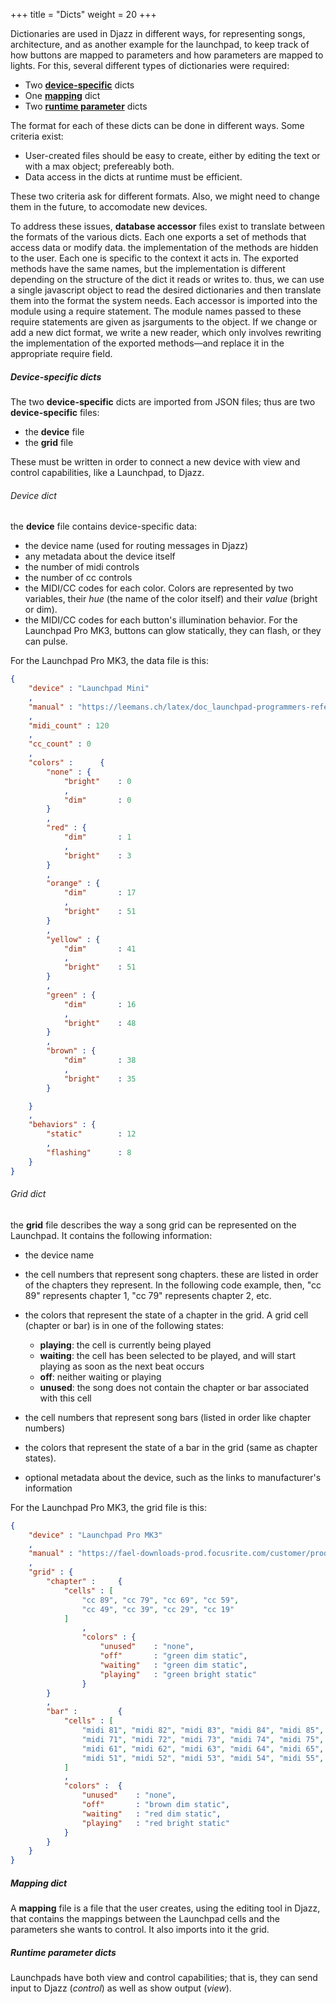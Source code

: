 +++
title = "Dicts"
weight = 20
+++


Dictionaries are used in Djazz in different ways, for representing songs, architecture, and as another example for the launchpad, to keep track of how buttons are mapped to parameters and how parameters are mapped to lights. For this, several different types of dictionaries were required: 

- Two [**device-specific**](#device-specific-dicts) dicts  
- One [**mapping**](#mapping-dict) dict  
- Two [**runtime parameter**](#runtime-parameter-dicts) dicts  


The format for each of these dicts can be done in different ways. Some criteria exist:

- User-created files should be easy to create, either by editing the text or with a max object; prefereably both.
- Data access in the dicts at runtime must be efficient.

These two criteria ask for different formats. Also, we might need to change them in the future, to accomodate new devices.

To address these issues, **database accessor** files exist to translate between the formats of the various dicts.  Each one exports a set of methods that access data or modify data. the implementation of the methods are hidden to the user.
Each one is specific to the context it acts in. The exported methods have the same names, but the implementation is different depending on the structure of the dict it reads or writes to.
thus, we can use a single javascript object to read the desired dictionaries and then translate them into the format the system needs.
Each accessor is imported into the module using a require statement.  The module names passed to these require statements are given as jsarguments to the object.  If we change or add a new dict format, we write a new reader, which only involves rewriting the implementation of the exported methods—and replace it in the appropriate require field.


##### Device-specific dicts

The two **device-specific** dicts are imported from JSON files; thus are two **device-specific** files:

- the **device** file
- the **grid** file

These must be written in order to connect a new device with view and control capabilities, like a Launchpad, to Djazz.

###### Device dict

the **device** file contains device-specific data:
- the device name (used for routing messages in Djazz)
- any metadata about the device itself
- the number of midi controls
- the number of cc controls
- the MIDI/CC codes for each color. Colors are represented by two variables, their _hue_ (the name of the color itself) and their _value_ (bright or dim).
- the MIDI/CC codes for each button's illumination behavior. For the Launchpad Pro MK3, buttons can glow statically, they can flash, or they can pulse. 

For the Launchpad Pro MK3, the data file is this:
```json
{
    "device" : "Launchpad Mini"
    ,
    "manual" : "https://leemans.ch/latex/doc_launchpad-programmers-reference.pdf"
    ,
    "midi_count" : 120 
    ,
    "cc_count" : 0
    ,
	"colors" : 	    {
        "none" : {
            "bright"    : 0
            ,
            "dim"       : 0
        }
        ,
		"red" : {
            "dim"       : 1
            ,
            "bright"    : 3
        }
        ,
        "orange" : {
            "dim"       : 17
            ,
            "bright"    : 51
        }
        ,
        "yellow" : {
            "dim"       : 41
            , 
            "bright"    : 51
        }
        ,
        "green" : {
            "dim"       : 16
            ,
            "bright"    : 48
        }
        ,
        "brown" : {
            "dim"       : 38
            ,
            "bright"    : 35
        }

    }
    ,
    "behaviors" : {
        "static"        : 12
        ,
        "flashing"      : 8
    }
}
```

###### Grid dict

the **grid** file describes the way a song grid can be represented on the Launchpad. It contains the following information:
- the device name 
- the cell numbers that represent song chapters. these are listed in order of the chapters they represent. In the following code example, then, "cc 89" represents chapter 1, "cc 79" represents chapter 2, etc.
- the colors that represent the state of a chapter in the grid. A grid cell (chapter or bar)
is in one of the following states:
	- __playing__: the cell is currently being played
	- __waiting__: the cell has been selected to be played, and will start playing as soon as the next beat occurs
	- __off__: neither waiting or playing
	- __unused__: the song does not contain the chapter or bar associated with this cell
- the cell numbers that represent song bars (listed in order like chapter numbers)
- the colors that represent the state of a bar in the grid (same as chapter states).

- optional metadata about the device, such as the links to manufacturer's information 

For the Launchpad Pro MK3, the grid file is this:
```json
{
    "device" : "Launchpad Pro MK3"
    ,
    "manual" : "https://fael-downloads-prod.focusrite.com/customer/prod/s3fs-public/downloads/LPP3_prog_ref_guide_200415.pdf"
    ,
    "grid" : {
        "chapter" :     {
            "cells" : [
                "cc 89", "cc 79", "cc 69", "cc 59", 
                "cc 49", "cc 39", "cc 29", "cc 19"
            ]
                ,
                "colors" : {
                    "unused"    : "none",
                    "off"       : "green dim static",  
                    "waiting"   : "green dim static",
                    "playing"   : "green bright static"
                }
        }
        ,
        "bar" :         {
            "cells" : [
                "midi 81", "midi 82", "midi 83", "midi 84", "midi 85", "midi 86", "midi 87", "midi 88", 
                "midi 71", "midi 72", "midi 73", "midi 74", "midi 75", "midi 76", "midi 77", "midi 78", 
                "midi 61", "midi 62", "midi 63", "midi 64", "midi 65", "midi 66", "midi 67", "midi 68", 
                "midi 51", "midi 52", "midi 53", "midi 54", "midi 55", "midi 56", "midi 57", "midi 58"
            ]
            ,
            "colors" :  {
                "unused"    : "none",
                "off"       : "brown dim static",  
                "waiting"   : "red dim static",
                "playing"   : "red bright static"
            }
        }
    }
}
```

##### Mapping dict

A **mapping** file is a file that the user creates, using the editing tool in Djazz, that contains the mappings between the Launchpad cells and the parameters she wants to control. It also imports into it the grid.


##### Runtime parameter dicts

Launchpads have both view and control capabilities; that is, they can send input to Djazz (_control_) as well as show output (_view_).

